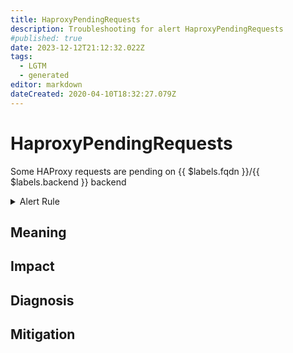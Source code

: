 ```yaml
---
title: HaproxyPendingRequests
description: Troubleshooting for alert HaproxyPendingRequests
#published: true
date: 2023-12-12T21:12:32.022Z
tags: 
  - LGTM
  - generated
editor: markdown
dateCreated: 2020-04-10T18:32:27.079Z
---
```


# HaproxyPendingRequests

Some HAProxy requests are pending on {{ $labels.fqdn }}/{{ $labels.backend }} backend

<details>
  <summary>Alert Rule</summary>

{{% rule "haproxy/haproxy-exporter-v1.yml" "HaproxyPendingRequests" %}}

{{% comment %}}

```yaml
alert: HaproxyPendingRequests
expr: sum by (backend) (haproxy_backend_current_queue) > 0
for: 2m
labels:
    severity: warning
annotations:
    summary: HAProxy pending requests (instance {{ $labels.instance }})
    description: |-
        Some HAProxy requests are pending on {{ $labels.fqdn }}/{{ $labels.backend }} backend
          VALUE = {{ $value }}
          LABELS = {{ $labels }}
    runbook: https://github.com/srerun/prometheus-alerts/blob/main/content/runbooks/haproxy-exporter-v1/HaproxyPendingRequests.md

```

{{% /comment %}}

</details>


## Meaning
[//]: # "Short paragraph that explains what the alert means"


## Impact
[//]: # "What could / will happen if the alert is not addressed"



## Diagnosis
[//]: # "Steps to take to identify the cause of the problem"



## Mitigation
[//]: # "The steps necessary to resolve the alert"
